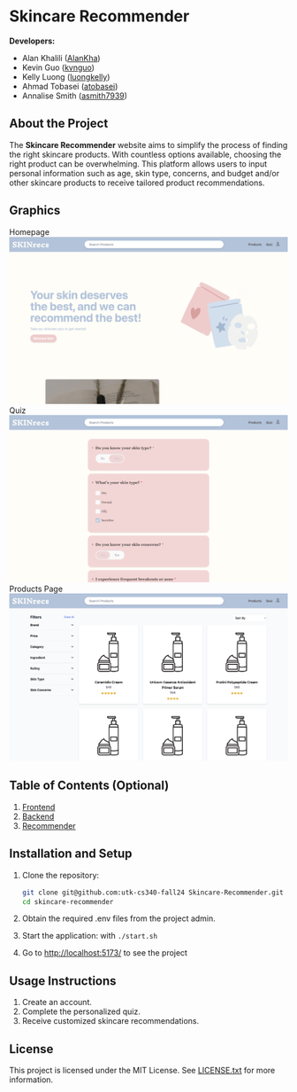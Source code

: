 # Skincare Recommender

**Developers:**

- Alan Khalili ([AlanKha](https://github.com/AlanKha))
- Kevin Guo ([kvnguo](https://github.com/kvnguo))
- Kelly Luong ([luongkelly](https://github.com/luongkelly))
- Ahmad Tobasei ([atobasei](https://github.com/atobasei))
- Annalise Smith ([asmith7939](https://github.com/asmith7939))

## About the Project

The **Skincare Recommender** website aims to simplify the process of finding the right skincare products. With countless options available, choosing the right product can be overwhelming. This platform allows users to input personal information such as age, skin type, concerns, and budget and/or other skincare products to receive tailored product recommendations.

## Graphics
Homepage
![Home page](/shared/pictures/home.png "Homepage")
Quiz
![Quiz](/shared/pictures/quiz.png "Quiz Page")
Products Page
![Products](/shared/pictures/products.png "Products Page")

## Table of Contents (Optional)

1. [Frontend](./frontend)
2. [Backend](./backend)
3. [Recommender](./recommender)

## Installation and Setup

1. Clone the repository:

   ```bash
   git clone git@github.com:utk-cs340-fall24 Skincare-Recommender.git
   cd skincare-recommender
   ```

2. Obtain the required .env files from the project admin.
3. Start the application: with `./start.sh`
4. Go to [http://localhost:5173/](http://localhost:5173/) to see the project

## Usage Instructions

1. Create an account.
2. Complete the personalized quiz.
3. Receive customized skincare recommendations.

## License

This project is licensed under the MIT License. See [LICENSE.txt](./LICENSE.txt) for more information.
